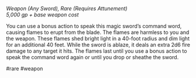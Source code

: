 *Weapon (Any Sword), Rare (Requires Attunement)*  
*5,000 gp + base weapon cost*

You can use a bonus action to speak this magic sword’s command word, causing flames to erupt from the blade. The flames are harmless to you and the weapon. These flames shed bright light in a 40-foot radius and dim light for an additional 40 feet. While the sword is ablaze, it deals an extra 2d6 fire damage to any target it hits. The flames last until you use a bonus action to speak the command word again or until you drop or sheathe the sword.

#rare #weapon
